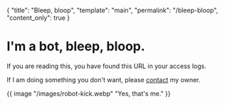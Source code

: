 {
  "title": "Bleep, bloop",
  "template": "main",
  "permalink": "/bleep-bloop",
  "content_only": true
}

# I'm a bot, bleep, bloop.

If you are reading this, you have found this URL in your access logs.

If I am doing something you don't want, please [contact](mailto:me@astrophena.name) my owner.

{{ image "/images/robot-kick.webp" "Yes, that's me." }}
